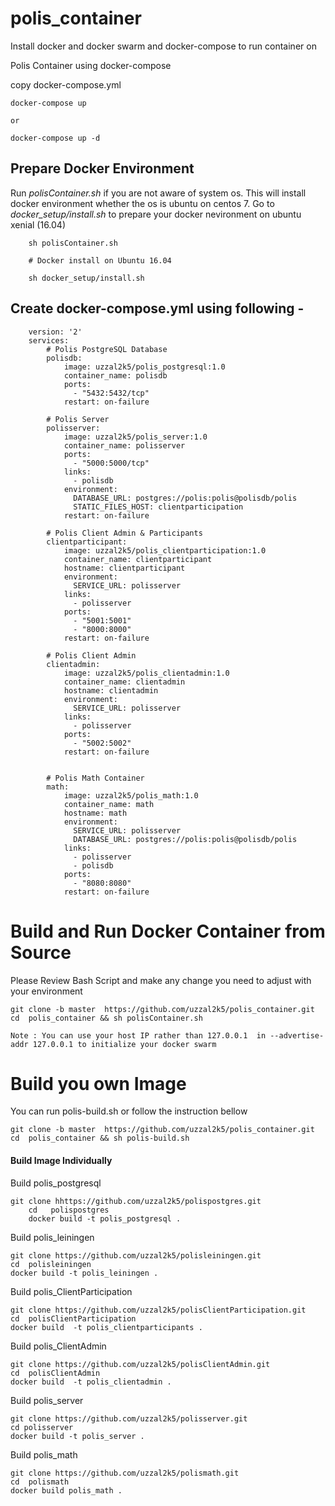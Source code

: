 # polis_container

Install docker and docker swarm and docker-compose to run container on 


Polis Container using docker-compose
 
  copy docker-compose.yml
  
    docker-compose up  
    
    or 
    
    docker-compose up -d
    
## Prepare Docker Environment

 Run *polisContainer.sh* if you are not aware of system os. This will install docker environment whether the os is ubuntu on centos 7. Go to *docker_setup/install.sh* to prepare your docker nevironment on ubuntu xenial (16.04) 
        
        sh polisContainer.sh
        
        # Docker install on Ubuntu 16.04 
        
        sh docker_setup/install.sh
        

Create docker-compose.yml using following -
----------------------------------------
    
        version: '2'
        services:
            # Polis PostgreSQL Database
            polisdb:
                image: uzzal2k5/polis_postgresql:1.0
                container_name: polisdb
                ports:
                  - "5432:5432/tcp"
                restart: on-failure

            # Polis Server
            polisserver:
                image: uzzal2k5/polis_server:1.0
                container_name: polisserver
                ports:
                  - "5000:5000/tcp"
                links:
                  - polisdb
                environment:
                  DATABASE_URL: postgres://polis:polis@polisdb/polis
                  STATIC_FILES_HOST: clientparticipation
                restart: on-failure

            # Polis Client Admin & Participants
            clientparticipant:
                image: uzzal2k5/polis_clientparticipation:1.0
                container_name: clientparticipant
                hostname: clientparticipant
                environment:
                  SERVICE_URL: polisserver
                links:
                  - polisserver
                ports:
                  - "5001:5001"
                  - "8000:8000"
                restart: on-failure
    
            # Polis Client Admin 
            clientadmin:
                image: uzzal2k5/polis_clientadmin:1.0
                container_name: clientadmin
                hostname: clientadmin
                environment:
                  SERVICE_URL: polisserver
                links:
                  - polisserver
                ports:
                  - "5002:5002"
                restart: on-failure


            # Polis Math Container
            math:
                image: uzzal2k5/polis_math:1.0
                container_name: math
                hostname: math
                environment:
                  SERVICE_URL: polisserver
                  DATABASE_URL: postgres://polis:polis@polisdb/polis
                links:
                  - polisserver
                  - polisdb
                ports:
                  - "8080:8080"
                restart: on-failure



# Build and Run Docker Container from Source

Please Review Bash Script and make any change you need to adjust with your environment

    git clone -b master  https://github.com/uzzal2k5/polis_container.git
    cd  polis_container && sh polisContainer.sh
    
    Note : You can use your host IP rather than 127.0.0.1  in --advertise-addr 127.0.0.1 to initialize your docker swarm


# Build you own Image

You can run polis-build.sh or follow the instruction bellow
    
    git clone -b master  https://github.com/uzzal2k5/polis_container.git
    cd  polis_container && sh polis-build.sh



####   Build Image Individually 

Build polis_postgresql

      
    git clone hhttps://github.com/uzzal2k5/polispostgres.git
        cd   polispostgres
        docker build -t polis_postgresql .
        
Build polis_leiningen 
   
    git clone https://github.com/uzzal2k5/polisleiningen.git
    cd  polisleiningen
    docker build -t polis_leiningen .
 
Build polis_ClientParticipation   
    
    git clone https://github.com/uzzal2k5/polisClientParticipation.git
    cd  polisClientParticipation
    docker build  -t polis_clientparticipants .

Build polis_ClientAdmin   
    
    git clone https://github.com/uzzal2k5/polisClientAdmin.git
    cd  polisClientAdmin
    docker build  -t polis_clientadmin .

Build polis_server  
    
    git clone https://github.com/uzzal2k5/polisserver.git
    cd polisserver
    docker build -t polis_server .
Build polis_math
 
    git clone https://github.com/uzzal2k5/polismath.git
    cd  polismath
    docker build polis_math .
     
    
